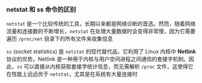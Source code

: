 ### netstat 和 ss 命令的区别

`netstat` 是一个比较传统的工具，长期以来都是网络诊断的首选。然而，随着网络流量和连接数的不断增长，`netstat` 在处理大量数据时会变得非常慢，因为它需要遍历 `/proc/net` 目录下的所有文件来收集信息

`ss` (socket statistics) 是 `netstat` 的现代替代品，它利用了 Linux 内核中 **Netlink** 协议的优势。Netlink 是一种用于内核与用户空间进程之间通信的套接字机制。因此，`ss` 可以直接从内核获取套接字统计信息，而无需解析 `/proc` 文件，这使得它在性能上远远优于 `netstat`，尤其是在系统有大量连接时